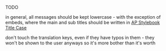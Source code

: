 TODO

in general, all messages should be kept lowercase - with the exception of embeds, where the main and sub titles should be written in [AP Stylebook Title Case](https://en.wikipedia.org/wiki/Title_case#AP_Stylebook)

don't touch the translation keys, even if they have typos in them - they won't be shown to the user anyways so it's more bother than it's worth